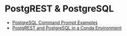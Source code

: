 # PostgREST & PostgreSQL
- [PostgreSQL Command Prompt Examples](/software/dev/postgresql-postgrest/postgresql_command_prompt_examples.md)
- [PostgREST and PostgreSQL in a Conda Environment](/software/dev/postgresql-postgrest/postgrestql_postrest_in_conda_environment.md)
